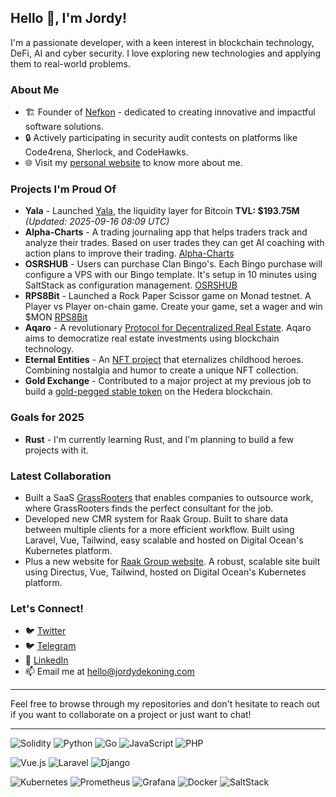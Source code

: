 ## Hello 👋, I'm Jordy!

I'm a passionate developer, with a keen interest in blockchain technology, DeFi, AI and cyber security. I love exploring new technologies and applying them to real-world problems.

### About Me

- 🏗️ Founder of [Nefkon](https://nefkon.com) - dedicated to creating innovative and impactful software solutions.
- 🔒 Actively participating in security audit contests on platforms like Code4rena, Sherlock, and CodeHawks.
- 🌐 Visit my [personal website](https://jordydekoning.com) to know more about me.

### Projects I'm Proud Of

- **Yala** - Launched [Yala](https://yala.org), the liquidity layer for Bitcoin **TVL: $193.75M** *(Updated: 2025-09-16 08:09 UTC)*
- **Alpha-Charts** - A trading journaling app that helps traders track and analyze their trades. Based on user trades they can get AI coaching with action plans to improve their trading. [Alpha-Charts](https://alpha-charts.com)
- **OSRSHUB** - Users can purchase Clan Bingo's. Each Bingo purchase will configure a VPS with our Bingo template. It's setup in 10 minutes using SaltStack as configuration management. [OSRSHUB](https://osrshub.com)
- **RPS8Bit** - Launched a Rock Paper Scissor game on Monad testnet. A Player vs Player on-chain game. Create your game, set a wager and win $MON [RPS8Bit](https://www.rps8bit.xyz/)
- **Aqaro** - A revolutionary [Protocol for Decentralized Real Estate](https://aqaro.app). Aqaro aims to democratize real estate investments using blockchain technology.
- **Eternal Entities** - An [NFT project](https://www.eternalentities.io) that eternalizes childhood heroes. Combining nostalgia and humor to create a unique NFT collection.
- **Gold Exchange** - Contributed to a major project at my previous job to build a [gold-pegged stable token](https://github.com/JordyKingz/gold-exchange-smartcontracts) on the Hedera blockchain.

### Goals for 2025

- **Rust** - I'm currently learning Rust, and I'm planning to build a few projects with it.

### Latest Collaboration

- Built a SaaS [GrassRooters](https://www.grassrooters.com) that enables companies to outsource work, where GrassRooters finds the perfect consultant for the job.
- Developed new CMR system for Raak Group. Built to share data between multiple clients for a more efficient workflow. Built using Laravel, Vue, Tailwind, easy scalable and hosted on Digital Ocean's Kubernetes platform.
- Plus a new website for [Raak Group website](https://raakgroup.com). A robust, scalable site built using Directus, Vue, Tailwind, hosted on Digital Ocean's Kubernetes platform.

### Let's Connect!

- 🐦 [Twitter](https://twitter.com/developerjordy)
- 🐦 [Telegram](https://t.me/developerjordy)
- 💼 [LinkedIn](https://www.linkedin.com/in/jordydekoning)
- 📫 Email me at [hello@jordydekoning.com](mailto:hello@jordydekoning.com)

---

Feel free to browse through my repositories and don't hesitate to reach out if you want to collaborate on a project or just want to chat!

---

![Solidity](https://img.shields.io/badge/Solidity-%23363636.svg?style=for-the-badge&logo=solidity&logoColor=white)
![Python](https://img.shields.io/badge/python-3670A0?style=for-the-badge&logo=python&logoColor=ffdd54)
![Go](https://img.shields.io/badge/go-%2300ADD8.svg?style=for-the-badge&logo=go&logoColor=white)
![JavaScript](https://img.shields.io/badge/javascript-%23323330.svg?style=for-the-badge&logo=javascript&logoColor=%23F7DF1E)
![PHP](https://img.shields.io/badge/php-%23777BB4.svg?style=for-the-badge&logo=php&logoColor=white)

![Vue.js](https://img.shields.io/badge/vuejs-%2335495e.svg?style=for-the-badge&logo=vuedotjs&logoColor=%234FC08D)
![Laravel](https://img.shields.io/badge/laravel-%23FF2D20.svg?style=for-the-badge&logo=laravel&logoColor=white)
![Django](https://img.shields.io/badge/django-%23092E20.svg?style=for-the-badge&logo=django&logoColor=white)

![Kubernetes](https://img.shields.io/badge/kubernetes-%23326ce5.svg?style=for-the-badge&logo=kubernetes&logoColor=white)
![Prometheus](https://img.shields.io/badge/Prometheus-E6522C?style=for-the-badge&logo=Prometheus&logoColor=white)
![Grafana](https://img.shields.io/badge/grafana-%23F46800.svg?style=for-the-badge&logo=grafana&logoColor=white)
![Docker](https://img.shields.io/badge/docker-%230db7ed.svg?style=for-the-badge&logo=docker&logoColor=white)
![SaltStack](https://img.shields.io/badge/SaltStack-%232196F3.svg?style=for-the-badge&logo=SaltStack&logoColor=white)
